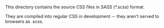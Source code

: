 This directory contains the source CSS files in SASS (\*.scss) format.

They are compiled into regular CSS in development -- they aren't served to browsers as .scss.
